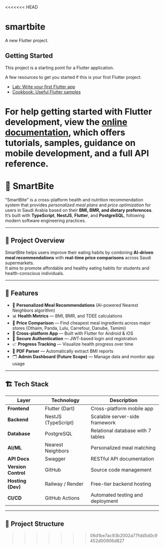 <<<<<<< HEAD
# smartbite

A new Flutter project.

## Getting Started

This project is a starting point for a Flutter application.

A few resources to get you started if this is your first Flutter project:

- [Lab: Write your first Flutter app](https://docs.flutter.dev/get-started/codelab)
- [Cookbook: Useful Flutter samples](https://docs.flutter.dev/cookbook)

For help getting started with Flutter development, view the
[online documentation](https://docs.flutter.dev/), which offers tutorials,
samples, guidance on mobile development, and a full API reference.
=======
# 🥗 SmartBite

"SmartBite" is a cross-platform health and nutrition recommendation system that provides *personalized meal plans* and *price optimization* for users in Saudi Arabia based on their **BMI, BMR, and dietary preferences**.  
It’s built with **TypeScript**, **NestJS**, **Flutter**, and **PostgreSQL**, following modern software engineering practices.

---

## 🚀 Project Overview

SmartBite helps users improve their eating habits by combining **AI-driven meal recommendations** with **real-time price comparisons** across Saudi supermarkets.  
It aims to promote affordable and healthy eating habits for students and health-conscious individuals.

---

## 🧠 Features

- 🧩 **Personalized Meal Recommendations** (AI-powered Nearest Neighbors algorithm)  
- 📊 **Health Metrics** — BMI, BMR, and TDEE calculations  
- 🛒 **Price Comparison** — Find cheapest meal ingredients across major stores (Othaim, Panda, Lulu, Carrefour, Danube, Tamimi)  
- 📱 **Cross-platform App** — Built with Flutter for Android & iOS  
- 🔐 **Secure Authentication** — JWT-based login and registration  
- 📈 **Progress Tracking** — Visualize health progress over time  
- 🧾 **PDF Parser** — Automatically extract BMI reports  
- 🗂 **Admin Dashboard (Future Scope)** — Manage data and monitor app usage  

---

## 🏗 Tech Stack

| Layer | Technology | Description |
|-------|-------------|-------------|
| **Frontend** | Flutter (Dart) | Cross-platform mobile app |
| **Backend** | NestJS (TypeScript) | Scalable server-side framework |
| **Database** | PostgreSQL | Relational database with 7 tables |
| **AI/ML** | Nearest Neighbors | Personalized meal matching |
| **API Docs** | Swagger | RESTful API documentation |
| **Version Control** | GitHub | Source code management |
| **Hosting (Dev)** | Railway / Render | Free-tier backend hosting |
| **CI/CD** | GitHub Actions | Automated testing and deployment |

---

## 📂 Project Structure

>>>>>>> 06d1be7ac93b2002a77fdd5d0c9452d00906d827
